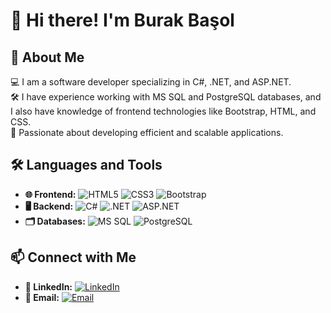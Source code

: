 # 👋 Hi there! I'm Burak Başol

## 🚀 About Me
💻 I am a software developer specializing in C#, .NET, and ASP.NET.  
🛠️ I have experience working with MS SQL and PostgreSQL databases, and I also have knowledge of frontend technologies like Bootstrap, HTML, and CSS.  
🚀 Passionate about developing efficient and scalable applications.

## 🛠 Languages and Tools
- **🌐 Frontend:** ![HTML5](https://img.shields.io/badge/-HTML5-E34F26?style=flat&logo=html5&logoColor=white) ![CSS3](https://img.shields.io/badge/-CSS3-1572B6?style=flat&logo=css3&logoColor=white) ![Bootstrap](https://img.shields.io/badge/-Bootstrap-563D7C?style=flat&logo=bootstrap&logoColor=white)  
- **🖥️ Backend:** ![C#](https://img.shields.io/badge/-C%23-239120?style=flat&logo=c-sharp&logoColor=white) ![.NET](https://img.shields.io/badge/-DotNet-5C2D91?style=flat&logo=dot-net&logoColor=white) ![ASP.NET](https://img.shields.io/badge/-ASP.NET-5C2D91?style=flat&logo=dot-net&logoColor=white)  
- **🗂️ Databases:** ![MS SQL](https://img.shields.io/badge/-MS%20SQL-CC2927?style=flat&logo=microsoft-sql-server&logoColor=white) ![PostgreSQL](https://img.shields.io/badge/-PostgreSQL-336791?style=flat&logo=postgresql&logoColor=white)  

## 📫 Connect with Me
- **🔗 LinkedIn:** [![LinkedIn](https://img.shields.io/badge/-LinkedIn-0077B5?style=flat&logo=linkedin&logoColor=white)](https://www.linkedin.com/in/bburak-bbasol/)  
- **📧 Email:** [![Email](https://img.shields.io/badge/-Email-D14836?style=flat&logo=gmail&logoColor=white)](mailto:bburakbbasol@gmail.com)

